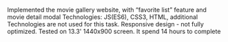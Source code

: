 Implemented the movie gallery website, with “favorite list” feature and movie detail modal
Technologies: JS(ES6), CSS3, HTML, additional Technologies are not used for this task. 
Responsive design - not fully optimized.
Tested on 13.3' 1440x900 screen.
It spend 14 hours to complete
